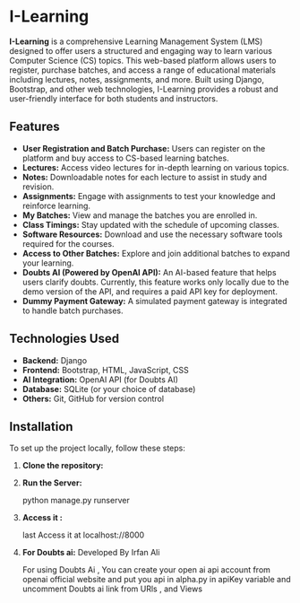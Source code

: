 ﻿# I-Learning

**I-Learning** is a comprehensive Learning Management System (LMS) designed to offer users a structured and engaging way to learn various Computer Science (CS) topics. This web-based platform allows users to register, purchase batches, and access a range of educational materials including lectures, notes, assignments, and more. Built using Django, Bootstrap, and other web technologies, I-Learning provides a robust and user-friendly interface for both students and instructors.

## Features

- **User Registration and Batch Purchase:** Users can register on the platform and buy access to CS-based learning batches.
- **Lectures:** Access video lectures for in-depth learning on various topics.
- **Notes:** Downloadable notes for each lecture to assist in study and revision.
- **Assignments:** Engage with assignments to test your knowledge and reinforce learning.
- **My Batches:** View and manage the batches you are enrolled in.
- **Class Timings:** Stay updated with the schedule of upcoming classes.
- **Software Resources:** Download and use the necessary software tools required for the courses.
- **Access to Other Batches:** Explore and join additional batches to expand your learning.
- **Doubts AI (Powered by OpenAI API):** An AI-based feature that helps users clarify doubts. Currently, this feature works only locally due to the demo version of the API, and requires a paid API key for deployment.
- **Dummy Payment Gateway:** A simulated payment gateway is integrated to handle batch purchases.

## Technologies Used

- **Backend:** Django
- **Frontend:** Bootstrap, HTML, JavaScript, CSS
- **AI Integration:** OpenAI API (for Doubts AI)
- **Database:** SQLite (or your choice of database)
- **Others:** Git, GitHub for version control

## Installation

To set up the project locally, follow these steps:

1. **Clone the repository:**


2. **Run the Server:**
    
    python manage.py runserver 

3. **Access it :**
    
    last Access it at localhost://8000

4. **For Doubts ai:**
   Developed By Irfan Ali

    For using Doubts Ai , You can create your open ai api account from openai official website and put you api in alpha.py in apiKey variable and uncomment Doubts ai link from URls , and Views 
